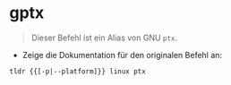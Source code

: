 # gptx

> Dieser Befehl ist ein Alias von GNU `ptx`.

- Zeige die Dokumentation für den originalen Befehl an:

`tldr {{[-p|--platform]}} linux ptx`
